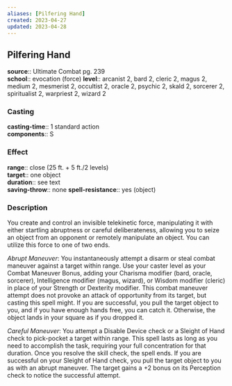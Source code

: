 ```yaml
---
aliases: [Pilfering Hand]
created: 2023-04-27
updated: 2023-04-28
---
```


## Pilfering Hand

**source**:: Ultimate Combat pg. 239  
**school**:: evocation (force)
**level**:: arcanist 2, bard 2, cleric 2, magus 2, medium 2, mesmerist 2, occultist 2, oracle 2, psychic 2, skald 2, sorcerer 2, spiritualist 2, warpriest 2, wizard 2

### Casting

**casting-time**:: 1 standard action  
**components**:: S

### Effect

**range**:: close (25 ft. + 5 ft./2 levels)  
**target**:: one object  
**duration**:: see text  
**saving-throw**:: none
**spell-resistance**:: yes (object)

### Description

You create and control an invisible telekinetic force, manipulating it with either startling abruptness or careful deliberateness, allowing you to seize an object from an opponent or remotely manipulate an object. You can utilize this force to one of two ends.  
  
*Abrupt Maneuver*: You instantaneously attempt a disarm or steal combat maneuver against a target within range. Use your caster level as your Combat Maneuver Bonus, adding your Charisma modifier (bard, oracle, sorcerer), Intelligence modifier (magus, wizard), or Wisdom modifier (cleric) in place of your Strength or Dexterity modifier. This combat maneuver attempt does not provoke an attack of opportunity from its target, but casting this spell might. If you are successful, you pull the target object to you, and if you have enough hands free, you can catch it. Otherwise, the object lands in your square as if you dropped it.  
  
*Careful Maneuver*: You attempt a Disable Device check or a Sleight of Hand check to pick-pocket a target within range. This spell lasts as long as you need to accomplish the task, requiring your full concentration for that duration. Once you resolve the skill check, the spell ends. If you are successful on your Sleight of Hand check, you pull the target object to you as with an abrupt maneuver. The target gains a +2 bonus on its Perception check to notice the successful attempt.
